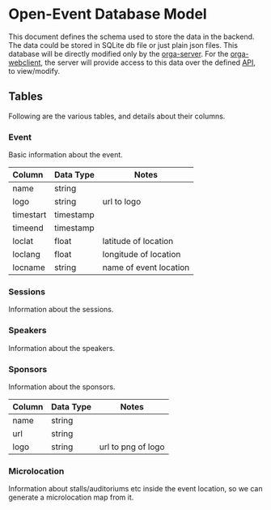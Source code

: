 # Open-Event Database Model

This document defines the schema used to store the data in the backend. The data could be stored in SQLite db file or just plain json files. This database will be directly modified only by the [orga-server](https://github.com/fossasia/open-event-orga-server). For the [orga-webclient](https://github.com/fossasia/open-event-orga-webclient), the server will provide access to this data over the defined [API](/API.md), to view/modify.  

## Tables
Following are the various tables, and details about their columns.  

### Event
Basic information about the event.    

| Column      | Data Type      | Notes       |
|:------------|:---------------| ------------|
| name        | string         | 
| logo        | string         | url to logo
| timestart   | timestamp      | 
| timeend     | timestamp      |
| loclat      | float          | latitude of location
| loclang     | float          | longitude of location
| locname     | string         | name of event location



### Sessions  
Information about the sessions.  

### Speakers
Information about the speakers.   

### Sponsors
Information about the sponsors.   

| Column      | Data Type      | Notes       |
|:------------|:---------------| ------------|
| name        | string         |
| url         | string         |
| logo        | string         | url to png of logo


### Microlocation
Information about stalls/auditoriums etc inside the event location, so we can generate a microlocation map from it. 
